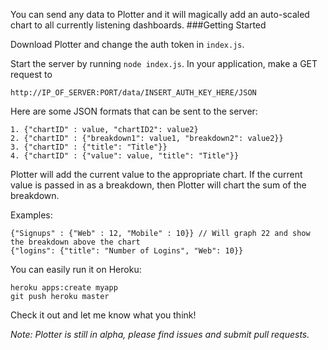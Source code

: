 You can send any data to Plotter and it will magically add an auto-scaled chart to all currently listening dashboards.
###Getting Started

Download Plotter and change the auth token in `index.js`.

Start the server by running `node index.js`. In your application, make a GET request to

	http://IP_OF_SERVER:PORT/data/INSERT_AUTH_KEY_HERE/JSON
    
Here are some JSON formats that can be sent to the server:

	1. {"chartID" : value, "chartID2": value2}
    2. {"chartID" : {"breakdown1": value1, "breakdown2": value2}}
    3. {"chartID" : {"title": "Title"}}
    4. {"chartID" : {"value": value, "title": "Title"}}
    
Plotter will add the current value to the appropriate chart. If the current value is passed in as a breakdown, then Plotter will chart the sum of the breakdown.

Examples:

	{"Signups" : {"Web" : 12, "Mobile" : 10}} // Will graph 22 and show the breakdown above the chart
    {"logins": {"title": "Number of Logins", "Web": 10}}
    
You can easily run it on Heroku:

	heroku apps:create myapp
	git push heroku master
    
Check it out and let me know what you think!

*Note: Plotter is still in alpha, please find issues and submit pull requests.*